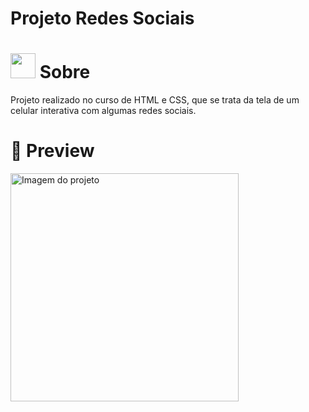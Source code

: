 # Projeto Redes Sociais
# <img height="40" src="https://user-images.githubusercontent.com/84249945/219458363-0df46081-95bd-4878-a828-541457541cbd.png"/> Sobre
Projeto realizado no curso de HTML e CSS, que se trata da tela de um celular interativa com algumas redes sociais.

# 📸 Preview
<img src="https://i.imgur.com/n7WIwvT.png" alt="Imagem do projeto" height="365px">
